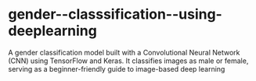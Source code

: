 # gender--classsification--using-deeplearning
A  gender classification model built with a Convolutional Neural Network (CNN) using TensorFlow and Keras. It classifies images as male or female, serving as a beginner-friendly guide to image-based deep learning
